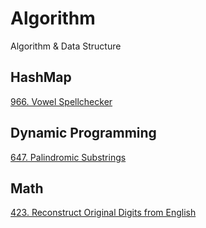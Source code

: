 # Algorithm
Algorithm & Data Structure

## HashMap
[966. Vowel Spellchecker](https://github.com/catling33/Algorithm/blob/master/HashMap/VowelSpellchecker.java)

## Dynamic Programming
[647. Palindromic Substrings](https://github.com/catling33/Algorithm/blob/master/DynamicProgramming/PalindromicSubstrings.java)

## Math
[423. Reconstruct Original Digits from English](https://github.com/catling33/Algorithm/blob/master/Math/OriginalDigits.java)

